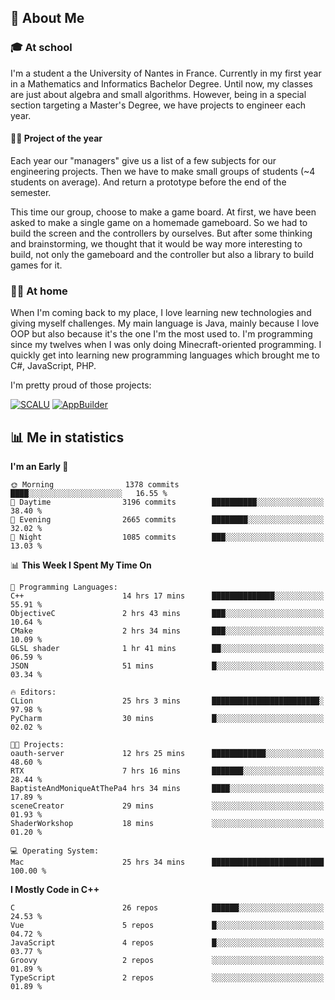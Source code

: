 ## 👀 About Me

### 🎓 At school

I'm a student a the University of Nantes in France. Currently in my first year in a Mathematics and Informatics Bachelor Degree. Until now, my classes are just about algebra and small algorithms. However, being in a special section targeting a Master's Degree, we have projects to engineer each year. 

#### 🔧🔬 Project of the year

Each year our "managers" give us a list of a few subjects for our engineering projects. Then we have to make small groups of students (~4 students on average). And return a prototype before the end of the semester.

This time our group, choose to make a game board. At first, we have been asked to make a single game on a homemade gameboard. So we had to build the screen and the controllers by ourselves. 
But after some thinking and brainstorming, we thought that it would be way more interesting to build, not only the gameboard and the controller but also a library to build games for it.

### 👨‍💻 At home

When I'm coming back to my place, I love learning new technologies and giving myself challenges. My main language is Java, mainly because I love OOP but also because it's the one I'm the most used to. I'm programming since my twelves when I was only doing Minecraft-oriented programming.  I quickly get into learning new programming languages which brought me to C#, JavaScript, PHP. 

I'm pretty proud of those projects:

[![SCALU](https://github-readme-stats.vercel.app/api/pin?username=renardfute&repo=SCALU)](https://github.com/renardfute/scalu)
[![AppBuilder](https://github-readme-stats.vercel.app/api/pin?username=pulsedev2&repo=AppBuilder)](https://github.com/pulsedev2/AppBuilder)

## 📊 Me in statistics
<!--START_SECTION:waka-->
**I'm an Early 🐤** 

```text
🌞 Morning                1378 commits        ████░░░░░░░░░░░░░░░░░░░░░   16.55 % 
🌆 Daytime                3196 commits        ██████████░░░░░░░░░░░░░░░   38.40 % 
🌃 Evening                2665 commits        ████████░░░░░░░░░░░░░░░░░   32.02 % 
🌙 Night                  1085 commits        ███░░░░░░░░░░░░░░░░░░░░░░   13.03 % 
```


📊 **This Week I Spent My Time On** 

```text
💬 Programming Languages: 
C++                      14 hrs 17 mins      ██████████████░░░░░░░░░░░   55.91 % 
ObjectiveC               2 hrs 43 mins       ███░░░░░░░░░░░░░░░░░░░░░░   10.64 % 
CMake                    2 hrs 34 mins       ███░░░░░░░░░░░░░░░░░░░░░░   10.09 % 
GLSL shader              1 hr 41 mins        ██░░░░░░░░░░░░░░░░░░░░░░░   06.59 % 
JSON                     51 mins             █░░░░░░░░░░░░░░░░░░░░░░░░   03.34 % 

🔥 Editors: 
CLion                    25 hrs 3 mins       ████████████████████████░   97.98 % 
PyCharm                  30 mins             █░░░░░░░░░░░░░░░░░░░░░░░░   02.02 % 

🐱‍💻 Projects: 
oauth-server             12 hrs 25 mins      ████████████░░░░░░░░░░░░░   48.60 % 
RTX                      7 hrs 16 mins       ███████░░░░░░░░░░░░░░░░░░   28.44 % 
BaptisteAndMoniqueAtThePa4 hrs 34 mins       ████░░░░░░░░░░░░░░░░░░░░░   17.89 % 
sceneCreator             29 mins             ░░░░░░░░░░░░░░░░░░░░░░░░░   01.93 % 
ShaderWorkshop           18 mins             ░░░░░░░░░░░░░░░░░░░░░░░░░   01.20 % 

💻 Operating System: 
Mac                      25 hrs 34 mins      █████████████████████████   100.00 % 
```

**I Mostly Code in C++** 

```text
C                        26 repos            ██████░░░░░░░░░░░░░░░░░░░   24.53 % 
Vue                      5 repos             █░░░░░░░░░░░░░░░░░░░░░░░░   04.72 % 
JavaScript               4 repos             █░░░░░░░░░░░░░░░░░░░░░░░░   03.77 % 
Groovy                   2 repos             ░░░░░░░░░░░░░░░░░░░░░░░░░   01.89 % 
TypeScript               2 repos             ░░░░░░░░░░░░░░░░░░░░░░░░░   01.89 % 
```




<!--END_SECTION:waka-->

